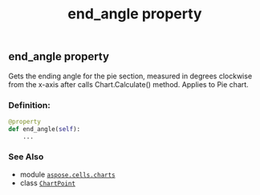 ﻿---
title: end_angle property
second_title: Aspose.Cells for Python via .NET API References
description: 
type: docs
weight: 200
url: /aspose.cells.charts/chartpoint/end_angle/
is_root: false
---

## end_angle property


Gets the ending angle for the pie section, measured in degrees clockwise from the x-axis after calls Chart.Calculate() method.
Applies to Pie chart.
### Definition:
```python
@property
def end_angle(self):
    ...
```

### See Also
* module [`aspose.cells.charts`](../../)
* class [`ChartPoint`](/cells/python-net/aspose.cells.charts/chartpoint)
